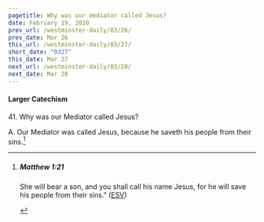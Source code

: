 ```yaml
---
pagetitle: Why was our mediator called Jesus?
date: February 19, 2020
prev_url: /westminster-daily/03/26/
prev_date: Mar 26
this_url: /westminster-daily/03/27/
short_date: "0327"
this_date: Mar 27
next_url: /westminster-daily/03/28/
next_date: Mar 28
---
```


#### Larger Catechism

41\. Why was our Mediator called Jesus?

A. Our Mediator was called Jesus, because he saveth his people from their sins.[^fnref:wlc1]


[^fnref:wlc1]: <div class="esv"><h5>Matthew 1:21</h5> <div class="esv-text"><p id="p40001021.01-1">She will bear a son, and you shall call his name Jesus, for he will save his people from their sins.&#8221;  (<a href="http://www.esv.org" class="copyright">ESV</a>)</p> </div> </div>


